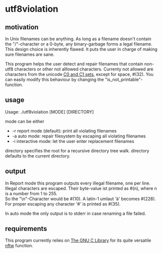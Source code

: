 utf8violation
=============

motivation
----------

In Unix filenames can be anything. 
As long as a filename doesn't contain the "/"-character or a 0-byte, any binary-garbage forms a legal filename.
This design choice is inherently flawed. It puts the user in charge of making sure filenames are sane.

This program helps the user detect and repair filenames that contain non-utf8 characters or other not alllowed characters.
Currenty not allowed are characters from the
unicode [C0 and C1 sets](https://en.wikipedia.org/wiki/C0_and_C1_control_codes), except for space, #(32).
You can easily modify this behaviour by changing the "is_not_printable"-function.


usage
-----

Usage: ./utf8violation [MODE] [DIRECTORY]

mode can be either 
*  -r  report mode (default): print all violating filenames
*  -a  auto mode: repair filesystem by escaping all violating filenames
*  -i  interactive mode: let the user enter replacement filenames

directory specifies the root for a recursive directory tree walk. 
directory defaults to the current directory.


output
------

In Report mode this program outputs every illegal filename, one per line.
Illegal characters are escaped. Their byte-value ist printed as #(n), where n is a number from 1 to 255.  
So the "\n"-Character would be #(10). A latin-1 umlaut 'ä' becomes #(228).  
For proper escaping any character '#' is printed as #(35).

In auto mode the only output is to stderr in case renaming a file failed.


requirements
------------

This program currently relies on [The GNU C Library](http://www.gnu.org/software/libc/)
for its quite versatile [nftw](http://www.gnu.org/software/libc/manual/html_node/Working-with-Directory-Trees.html#Working-with-Directory-Trees) function.
